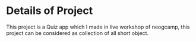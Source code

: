 # Details of Project

This project is a Quiz app which I made in live workshop of neogcamp, this project can be considered as collection of all short object.